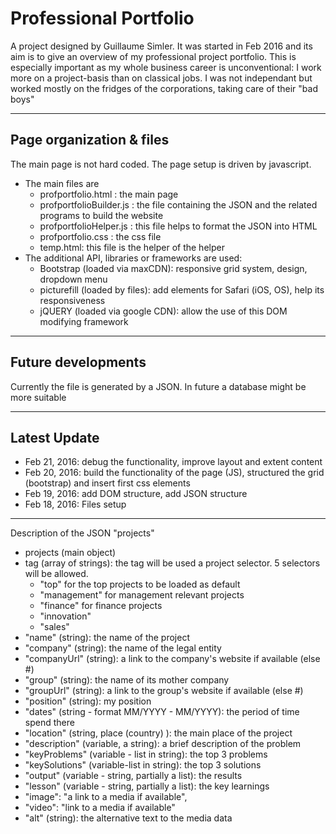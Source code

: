 Professional Portfolio
====
A project designed by Guillaume Simler. It was started in Feb 2016 and its aim is to give an overview of my professional project portfolio. This is especially important as my whole business career is unconventional: I work more on a project-basis than on classical jobs. I was not independant but worked mostly on the fridges of the corporations, taking care of their "bad boys" 

----
Page organization & files
----
The main page is not hard coded. The page setup is driven by javascript. 
* The main files are
  - profportfolio.html : the main page
  - profportfolioBuilder.js : the file containing the JSON and the related programs to build the website
  - profportfolioHelper.js : this file helps to format the JSON into HTML
  - profportfolio.css : the css file
  - temp.html: this file is the helper of the helper
* The additional API, libraries or frameworks are used:
  - Bootstrap (loaded via maxCDN): responsive grid system, design, dropdown menu 
  - picturefill (loaded by files): add <picture> elements for Safari (iOS, OS), help its responsiveness
  - jQUERY (loaded via google CDN): allow the use of this DOM modifying framework  

----
Future developments
----
Currently the file is generated by a JSON. In future a database might be more suitable

----
Latest Update
----
- Feb 21, 2016: debug the functionality, improve layout and extent content
- Feb 20, 2016: build the functionality of the page (JS), structured the grid (bootstrap) and insert first css elements
- Feb 19, 2016: add DOM structure, add JSON structure
- Feb 18, 2016: Files setup 



----
Description of the JSON "projects"

* projects (main object)
* tag (array of strings): the tag will be used a project selector. 5 selectors will be allowed. 
  - "top" for the top projects to be loaded as default
  - "management" for management relevant projects
  - "finance" for finance projects
  - "innovation"
  - "sales"
* "name" (string): the name of the project
* "company" (string): the name of the legal entity
* "companyUrl" (string): a link to the company's website if available (else #)
* "group" (string): the name of its mother company
* "groupUrl" (string): a link to the group's website if available (else #)
* "position" (string): my position
* "dates" (string - format MM/YYYY - MM/YYYY): the period of time spend there
* "location" (string, place (country) ): the main place of the project 
* "description" (variable, a string): a brief description of the problem
* "keyProblems" (variable - list in string): the top 3 problems
* "keySolutions" (variable-list in string): the top 3 solutions
* "output" (variable - string, partially a list): the results
* "lesson" (variable - string, partially a list): the key learnings
* "image": "a link to a media if available",
* "video": "link to a media if available"
* "alt" (string): the alternative text to the media data 
